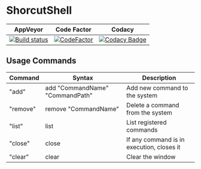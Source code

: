 # ShorcutShell

|AppVeyor|Code Factor|Codacy|
|--------|-----------|------|
|[![Build status](https://ci.appveyor.com/api/projects/status/iemq9gog0qg61vp6?svg=true)](https://ci.appveyor.com/project/kabestrus/shortcutshell)|[![CodeFactor](https://www.codefactor.io/repository/github/jorturfer/shortcutshell/badge)](https://www.codefactor.io/repository/github/jorturfer/shortcutshell)|[![Codacy Badge](https://api.codacy.com/project/badge/Grade/fbbf34a266c04b208e363dec32612a99)](https://www.codacy.com/app/JorTurFer/ShortcutShell?utm_source=github.com&amp;utm_medium=referral&amp;utm_content=JorTurFer/ShortcutShell&amp;utm_campaign=Badge_Grade)|

## Usage Commands
|Command|Syntax|Description|
|-------|------|-----------|
|"add"|add "CommandName" "CommandPath"|Add new command to the system|
|"remove"|remove "CommandName"|Delete a command from the system|
|"list"|list|List registered commands|
|"close"|close|If any command is in execution, closes it|
|"clear"|clear|Clear the window|
